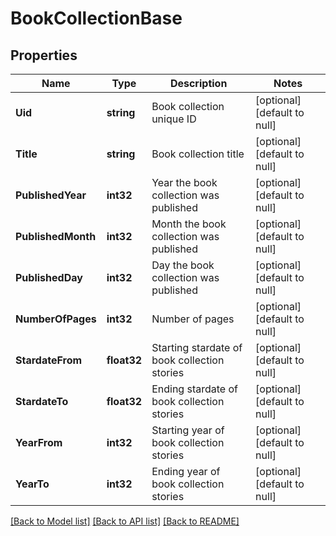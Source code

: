 # BookCollectionBase

## Properties
Name | Type | Description | Notes
------------ | ------------- | ------------- | -------------
**Uid** | **string** | Book collection unique ID | [optional] [default to null]
**Title** | **string** | Book collection title | [optional] [default to null]
**PublishedYear** | **int32** | Year the book collection was published | [optional] [default to null]
**PublishedMonth** | **int32** | Month the book collection was published | [optional] [default to null]
**PublishedDay** | **int32** | Day the book collection was published | [optional] [default to null]
**NumberOfPages** | **int32** | Number of pages | [optional] [default to null]
**StardateFrom** | **float32** | Starting stardate of book collection stories | [optional] [default to null]
**StardateTo** | **float32** | Ending stardate of book collection stories | [optional] [default to null]
**YearFrom** | **int32** | Starting year of book collection stories | [optional] [default to null]
**YearTo** | **int32** | Ending year of book collection stories | [optional] [default to null]

[[Back to Model list]](../README.md#documentation-for-models) [[Back to API list]](../README.md#documentation-for-api-endpoints) [[Back to README]](../README.md)


